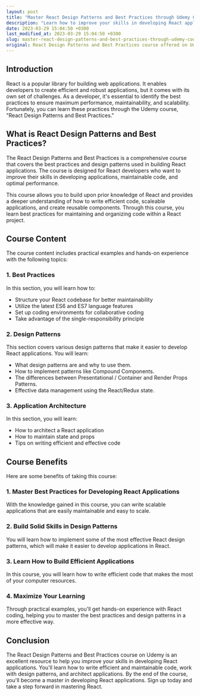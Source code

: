 ```yaml
---
layout: post
title: "Master React Design Patterns and Best Practices through Udemy Course"
description: "Learn how to improve your skills in developing React applications through the React Design Patterns and Best Practices course offered on Udemy."
date: 2023-03-29 15:04:50 +0300
last_modified_at: 2023-03-29 15:04:50 +0300
slug: master-react-design-patterns-and-best-practices-through-udemy-course
original: React Design Patterns and Best Practices course offered on Udemy
---
```

## Introduction

React is a popular library for building web applications. It enables developers to create efficient and robust applications, but it comes with its own set of challenges. As a developer, it's essential to identify the best practices to ensure maximum performance, maintainability, and scalability. Fortunately, you can learn these practices through the Udemy course, "React Design Patterns and Best Practices."

## What is React Design Patterns and Best Practices?

The React Design Patterns and Best Practices is a comprehensive course that covers the best practices and design patterns used in building React applications. The course is designed for React developers who want to improve their skills in developing applications, maintainable code, and optimal performance.

This course allows you to build upon prior knowledge of React and provides a deeper understanding of how to write efficient code, scaleable applications, and create reusable components. Through this course, you learn best practices for maintaining and organizing code within a React project.

## Course Content

The course content includes practical examples and hands-on experience with the following topics:

### 1. Best Practices

In this section, you will learn how to:

- Structure your React codebase for better maintainability
- Utilize the latest ES6 and ES7 language features
- Set up coding environments for collaborative coding
- Take advantage of the single-responsibility principle

### 2. Design Patterns

This section covers various design patterns that make it easier to develop React applications. You will learn:

- What design patterns are and why to use them.
- How to implement patterns like Compound Components.
- The differences between Presentational / Container and Render Props Patterns.
- Effective data management using the React/Redux state.

### 3. Application Architecture

In this section, you will learn:

- How to architect a React application
- How to maintain state and props
- Tips on writing efficient and effective code

## Course Benefits

Here are some benefits of taking this course:

### 1. Master Best Practices for Developing React Applications

With the knowledge gained in this course, you can write scalable applications that are easily maintainable and easy to scale.

### 2. Build Solid Skills in Design Patterns

You will learn how to implement some of the most effective React design patterns, which will make it easier to develop applications in React.

### 3. Learn How to Build Efficient Applications

In this course, you will learn how to write efficient code that makes the most of your computer resources.

### 4. Maximize Your Learning

Through practical examples, you'll get hands-on experience with React coding, helping you to master the best practices and design patterns in a more effective way.

## Conclusion

The React Design Patterns and Best Practices course on Udemy is an excellent resource to help you improve your skills in developing React applications. You'll learn how to write efficient and maintainable code, work with design patterns, and architect applications. By the end of the course, you'll become a master in developing React applications. Sign up today and take a step forward in mastering React.